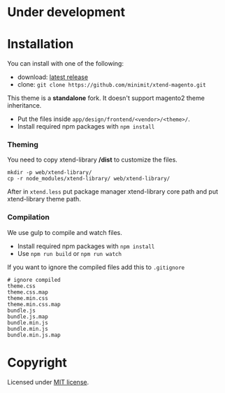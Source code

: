 
# Under development

# Installation

You can install with one of the following:

* download: [latest release](https://github.com/minimit/xtend-magento/releases/latest)
* clone: `git clone https://github.com/minimit/xtend-magento.git`

This theme is a **standalone** fork. It doesn't support magento2 theme inheritance.

* Put the files inside `app/design/frontend/<vendor>/<theme>/`.
* Install required npm packages with ```npm install```

### Theming

You need to copy xtend-library **/dist** to customize the files.

```
mkdir -p web/xtend-library/
cp -r node_modules/xtend-library/ web/xtend-library/
```

After in `xtend.less` put package manager xtend-library core path and put xtend-library theme path.

### Compilation

We use gulp to compile and watch files.

* Install required npm packages with ```npm install```
* Use ```npm run build``` or ```npm run watch```

If you want to ignore the compiled files add this to ```.gitignore```

```
# ignore compiled
theme.css
theme.css.map
theme.min.css
theme.min.css.map
bundle.js
bundle.js.map
bundle.min.js
bundle.min.js
bundle.min.js.map
```

# Copyright

Licensed under [MIT license](https://github.com/minimit/xtend-magento/blob/master/LICENSE).

